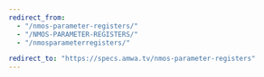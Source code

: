 ```yaml
---
redirect_from:
  - "/nmos-parameter-registers/"
  - "/NMOS-PARAMETER-REGISTERS/"
  - "/nmosparameterregisters/"

redirect_to: "https://specs.amwa.tv/nmos-parameter-registers"
---
```

